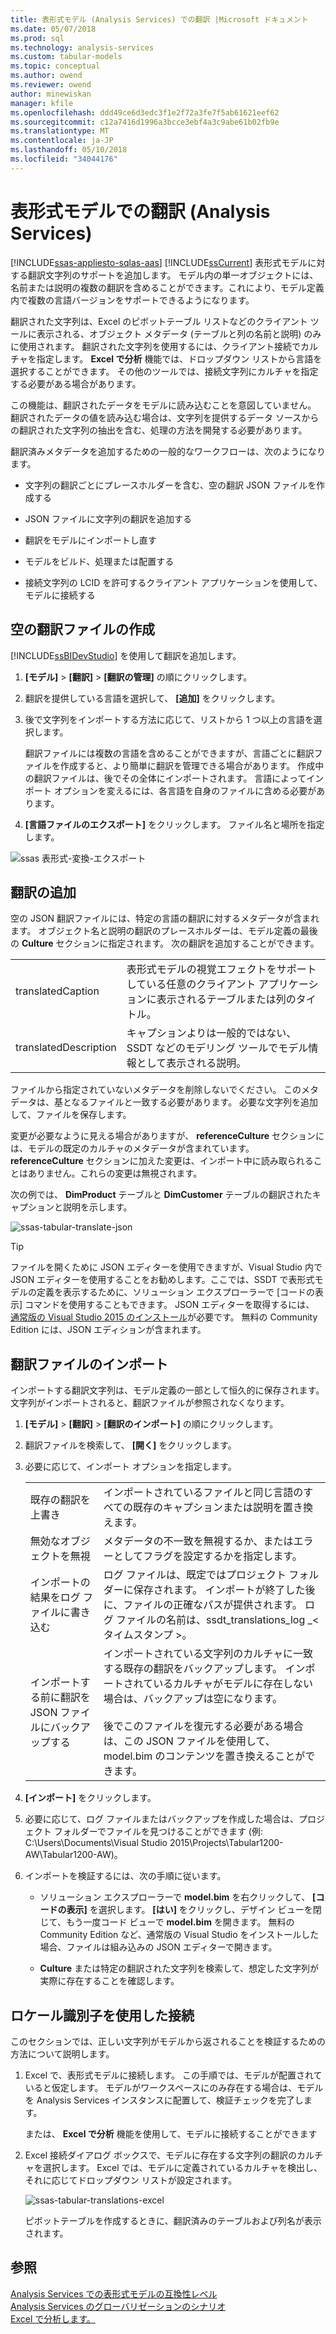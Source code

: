 ```yaml
---
title: 表形式モデル (Analysis Services) での翻訳 |Microsoft ドキュメント
ms.date: 05/07/2018
ms.prod: sql
ms.technology: analysis-services
ms.custom: tabular-models
ms.topic: conceptual
ms.author: owend
ms.reviewer: owend
author: minewiskan
manager: kfile
ms.openlocfilehash: ddd49ce6d3edc3f1e2f72a3fe7f5ab61621eef62
ms.sourcegitcommit: c12a7416d1996a3bcce3ebf4a3c9abe61b02fb9e
ms.translationtype: MT
ms.contentlocale: ja-JP
ms.lasthandoff: 05/10/2018
ms.locfileid: "34044176"
---
```

# <a name="translations-in-tabular-models-analysis-services"></a>表形式モデルでの翻訳 (Analysis Services)
[!INCLUDE[ssas-appliesto-sqlas-aas](../../includes/ssas-appliesto-sqlas-aas.md)]
  [!INCLUDE[ssCurrent](../../includes/sscurrent-md.md)] 表形式モデルに対する翻訳文字列のサポートを追加します。 モデル内の単一オブジェクトには、名前または説明の複数の翻訳を含めることができます。これにより、モデル定義内で複数の言語バージョンをサポートできるようになります。  
  
 翻訳された文字列は、Excel のピボットテーブル リストなどのクライアント ツールに表示される、オブジェクト メタデータ (テーブルと列の名前と説明) のみに使用されます。  翻訳された文字列を使用するには、クライアント接続でカルチャを指定します。 **Excel で分析** 機能では、ドロップダウン リストから言語を選択することができます。 その他のツールでは、接続文字列にカルチャを指定する必要がある場合があります。  
  
 この機能は、翻訳されたデータをモデルに読み込むことを意図していません。 翻訳されたデータの値を読み込む場合は、文字列を提供するデータ ソースからの翻訳された文字列の抽出を含む、処理の方法を開発する必要があります。  
  
 翻訳済みメタデータを追加するための一般的なワークフローは、次のようになります。  
  
-   文字列の翻訳ごとにプレースホルダーを含む、空の翻訳 JSON ファイルを作成する  
  
-   JSON ファイルに文字列の翻訳を追加する  
  
-   翻訳をモデルにインポートし直す  
  
-   モデルをビルド、処理または配置する  
  
-   接続文字列の LCID を許可するクライアント アプリケーションを使用して、モデルに接続する  
  
## <a name="create-an-empty-translation-file"></a>空の翻訳ファイルの作成  
 [!INCLUDE[ssBIDevStudio](../../includes/ssbidevstudio-md.md)] を使用して翻訳を追加します。  
  
1.  **[モデル]** > **[翻訳]** > **[翻訳の管理]** の順にクリックします。  
  
2.  翻訳を提供している言語を選択して、 **[追加]** をクリックします。  
  
3.  後で文字列をインポートする方法に応じて、リストから 1 つ以上の言語を選択します。  
  
     翻訳ファイルには複数の言語を含めることができますが、言語ごとに翻訳ファイルを作成すると、より簡単に翻訳を管理できる場合があります。 作成中の翻訳ファイルは、後でその全体にインポートされます。 言語によってインポート オプションを変えるには、各言語を自身のファイルに含める必要があります。  
  
4.  **[言語ファイルのエクスポート]** をクリックします。  ファイル名と場所を指定します。  
  
 ![ssas 表形式-変換-エクスポート](../../analysis-services/tabular-models/media/ssas-tabular-translate-export.png "ssas 表形式の変換のエクスポート")  
  
## <a name="add-translations"></a>翻訳の追加  
 空の JSON 翻訳ファイルには、特定の言語の翻訳に対するメタデータが含まれます。 オブジェクト名と説明の翻訳のプレースホルダーは、モデル定義の最後の **Culture** セクションに指定されます。 次の翻訳を追加することができます。  
  
|||  
|-|-|  
|translatedCaption|表形式モデルの視覚エフェクトをサポートしている任意のクライアント アプリケーションに表示されるテーブルまたは列のタイトル。|  
|translatedDescription|キャプションよりは一般的ではない、SSDT などのモデリング ツールでモデル情報として表示される説明。|  
  
 ファイルから指定されていないメタデータを削除しないでください。  このメタデータは、基となるファイルと一致する必要があります。 必要な文字列を追加して、ファイルを保存します。  
  
 変更が必要なように見える場合がありますが、  **referenceCulture** セクションには、モデルの既定のカルチャのメタデータが含まれています。 **referenceCulture** セクションに加えた変更は、インポート中に読み取られることはありません。これらの変更は無視されます。  
  
 次の例では、 **DimProduct** テーブルと **DimCustomer** テーブルの翻訳されたキャプションと説明を示します。  
  
 ![ssas-tabular-translate-json](../../analysis-services/tabular-models/media/ssas-tabular-translate-json.png "ssas-tabular-translate-json")  
  
> [!TIP]  
>  ファイルを開くために JSON エディターを使用できますが、Visual Studio 内で JSON エディターを使用することをお勧めします。ここでは、SSDT で表形式モデルの定義を表示するために、ソリューション エクスプローラーで [コードの表示] コマンドを使用することもできます。 JSON エディターを取得するには、 [通常版の Visual Studio 2015 のインストール](https://www.visualstudio.com/en-us/downloads/download-visual-studio-vs.aspx)が必要です。 無料の Community Edition には、JSON エディションが含まれます。  
  
## <a name="import-a-translation-file"></a>翻訳ファイルのインポート  
 インポートする翻訳文字列は、モデル定義の一部として恒久的に保存されます。 文字列がインポートされると、翻訳ファイルが参照されなくなります。  
  
1.  **[モデル]** > **[翻訳]** > **[翻訳のインポート]** の順にクリックします。  
  
2.  翻訳ファイルを検索して、 **[開く]** をクリックします。  
  
3.  必要に応じて、インポート オプションを指定します。  
  
    |||  
    |-|-|  
    |既存の翻訳を上書き|インポートされているファイルと同じ言語のすべての既存のキャプションまたは説明を置き換えます。|  
    |無効なオブジェクトを無視|メタデータの不一致を無視するか、またはエラーとしてフラグを設定するかを指定します。|  
    |インポートの結果をログ ファイルに書き込む|ログ ファイルは、既定ではプロジェクト フォルダーに保存されます。 インポートが終了した後に、ファイルの正確なパスが提供されます。 ログ ファイルの名前は、ssdt_translations_log _\<タイムスタンプ >。|  
    |インポートする前に翻訳を JSON ファイルにバックアップする|インポートされている文字列のカルチャに一致する既存の翻訳をバックアップします。  インポートされているカルチャがモデルに存在しない場合は、バックアップは空になります。<br /><br /> 後でこのファイルを復元する必要がある場合は、この JSON ファイルを使用して、model.bim のコンテンツを置き換えることができます。|  
  
4.  **[インポート]** をクリックします。  
  
5.  必要に応じて、ログ ファイルまたはバックアップを作成した場合は、プロジェクト フォルダーでファイルを見つけることができます (例: C:\Users\Documents\Visual Studio 2015\Projects\Tabular1200-AW\Tabular1200-AW)。  
  
6.  インポートを検証するには、次の手順に従います。  
  
    -   ソリューション エクスプローラーで **model.bim** を右クリックして、 **[コードの表示]** を選択します。 **[はい]** をクリックし、デザイン ビューを閉じて、もう一度コード ビューで **model.bim** を開きます。  無料の Community Edition など、通常版の Visual Studio をインストールした場合、ファイルは組み込みの JSON エディターで開きます。  
  
    -   **Culture** または特定の翻訳された文字列を検索して、想定した文字列が実際に存在することを確認します。  
  
## <a name="connect-using-a-locale-identifier"></a>ロケール識別子を使用した接続  
 このセクションでは、正しい文字列がモデルから返されることを検証するための方法について説明します。  
  
1.  Excel で、表形式モデルに接続します。 この手順では、モデルが配置されていると仮定します。 モデルがワークスペースにのみ存在する場合は、モデルを Analysis Services インスタンスに配置して、検証チェックを完了します。  
  
     または、 **Excel で分析** 機能を使用して、モデルに接続することができます  
  
2.  Excel 接続ダイアログ ボックスで、モデルに存在する文字列の翻訳のカルチャを選択します。 Excel では、モデルに定義されているカルチャを検出し、それに応じてドロップダウン リストが設定されます。  
  
     ![ssas-tabular-translations-excel](../../analysis-services/tabular-models/media/ssas-tabular-translations-excel.png "ssas-tabular-translations-excel")  
  
     ピボットテーブルを作成するときに、翻訳済みのテーブルおよび列名が表示されます。  
  
## <a name="see-also"></a>参照  
 [Analysis Services での表形式モデルの互換性レベル](../../analysis-services/tabular-models/compatibility-level-for-tabular-models-in-analysis-services.md)   
 [Analysis Services のグローバリゼーションのシナリオ](../../analysis-services/globalization-scenarios-for-analysis-services.md)   
 [Excel で分析します。](../../analysis-services/tabular-models/analyze-in-excel-ssas-tabular.md)  
  
  
